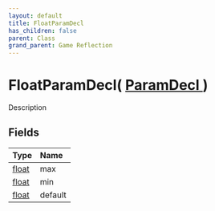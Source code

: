 ```yaml
---
layout: default
title: FloatParamDecl
has_children: false
parent: Class
grand_parent: Game Reflection
---
```

# FloatParamDecl( [ ParamDecl ](/docs/game-reflection/classes/param_decl) )
Description 

## Fields

| Type | Name |
|:-------------|:--------------|
| [float](/docs/game-reflection/components/float) | max |
| [float](/docs/game-reflection/components/float) | min |
| [float](/docs/game-reflection/components/float) | default |

